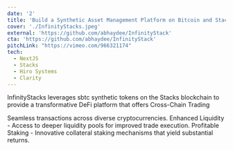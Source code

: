 ```yaml
---
date: '2'
title: 'Build a Synthetic Asset Management Platform on Bitcoin and Stacks'
cover: './InfinityStacks.jpeg'
external: 'https://github.com/abhaydee/InfinityStack'
cta: 'https://github.com/abhaydee/InfinityStack'
pitchLink: "https://vimeo.com/966321174"
tech:
  - NextJS
  - Stacks
  - Hiro Systems
  - Clarity
---
```


InfinityStacks leverages sbtc synthetic tokens on the Stacks blockchain to provide a transformative DeFi platform that offers Cross-Chain Trading

Seamless transactions across diverse cryptocurrencies. Enhanced Liquidity - Access to deeper liquidity pools for improved trade execution. Profitable Staking - Innovative collateral staking mechanisms that yield substantial returns.
